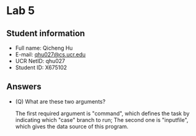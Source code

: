 # Lab 5

## Student information
* Full name: Qicheng Hu
* E-mail: qhu027@cs.ucr.edu
* UCR NetID: qhu027
* Student ID: X675102

## Answers

* (Q) What are these two arguments?

  The first required argument is "command", which defines the task by indicating which "case" branch to run; The second one is "inputfile", which gives the data source of this program.

